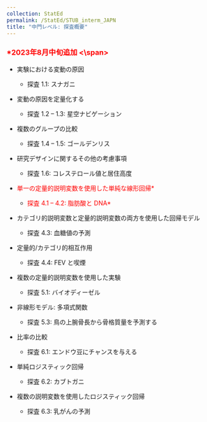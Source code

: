 ```yaml
---
collection: StatEd
permalink: /StatEd/STUB_interm_JAPN
title: "中門レベル: 探査概要"
---
```


###  <span style="color:red;">*2023年8月中旬追加 <\span>

* 実験における変動の原因
  * 探査 1.1: スナガニ

* 変動の原因を定量化する
  * 探査 1.2 – 1.3: 星空ナビゲーション

* 複数のグループの比較
  * 探査 1.4 – 1.5: ゴールデンリス

* 研究デザインに関するその他の考慮事項
  * 探査 1.6: コレステロール値と居住高度

* <span style="color:red;">単一の定量的説明変数を使用した単純な線形回帰*</span>
  * <span style="color:red;">探査 4.1 – 4.2: 脂肪酸と DNA*</span>

* カテゴリ的説明変数と定量的説明変数の両方を使用した回帰モデル
  * 探査 4.3: 血糖値の予測

* 定量的/カテゴリ的相互作用
  * 探査 4.4: FEV と喫煙

* 複数の定量的説明変数を使用した実験
  * 探査 5.1: バイオディーゼル

* 非線形モデル: 多項式関数
  * 探査 5.3: 鳥の上腕骨長から骨格質量を予測する

* 比率の比較
  * 探査 6.1: エンドウ豆にチャンスを与える

* 単純ロジスティック回帰
  * 探査 6.2: カブトガニ

* 複数の説明変数を使用したロジスティック回帰
  * 探査 6.3: 乳がんの予測
